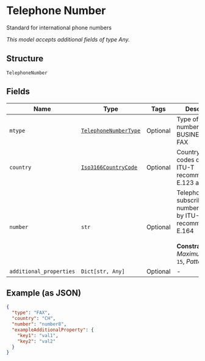 
# Telephone Number

Standard for international phone numbers

*This model accepts additional fields of type Any.*

## Structure

`TelephoneNumber`

## Fields

| Name | Type | Tags | Description |
|  --- | --- | --- | --- |
| `mtype` | [`TelephoneNumberType`](../../doc/models/telephone-number-type.md) | Optional | Type of phone number: HOME, BUSINESS, CELL, FAX |
| `country` | [`Iso3166CountryCode`](../../doc/models/iso-3166-country-code.md) | Optional | Country calling codes defined by ITU-T recommendations E.123 and E.164 |
| `number` | `str` | Optional | Telephone subscriber number defined by ITU-T recommendation E.164<br><br>**Constraints**: *Maximum Length*: `15`, *Pattern*: `\d+` |
| `additional_properties` | `Dict[str, Any]` | Optional | - |

## Example (as JSON)

```json
{
  "type": "FAX",
  "country": "CH",
  "number": "number8",
  "exampleAdditionalProperty": {
    "key1": "val1",
    "key2": "val2"
  }
}
```

